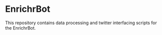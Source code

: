 # EnrichrBot

This repository contains data processing and twitter interfacing scripts for the EnrichrBot.
